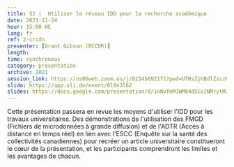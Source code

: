 ```yaml
---
title: S2 |  Utiliser le réseau IDD pour la recherche académique
date: 2021-11-24
hour: 15:00 HE
lang: fr
ref: 2-crcdn
presenter: [Grant Gibson (RCCDR)]
length:
time: synchronous
category: presentation
archive: 2021
session_link: https://us06web.zoom.us/j/82345692171?pwd=UTRsZjhBdlZiczRFSWw5cTVDS1g4Zz09
slido: https://app.sli.do/event/8l0n3l62
slides: https://docs.google.com/presentation/d/1nNvfmMJWM84d5CoINMrytMJ5AP6ZgttQs0snDbxa2UY/edit?usp=sharing
---
```

Cette présentation passera en revue les moyens d'utiliser l'IDD pour les travaux universitaires. Des démonstrations de l'utilisation des FMGD (Fichiers de microdonnées à grande diffusion) et de l'ADTR (Accès à distance en temps réel) en lien avec l'ESCC (Enquête sur la santé des collectivités canadiennes) pour recréer un article universitaire constitueront le cœur de la présentation, et les participants comprendront les limites et les avantages de chacun.
